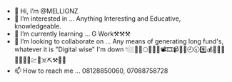 - 👋 Hi, I’m @MELLIONZ
- 👀 I’m interested in ... Anything Interesting and Educative, knowledgeable. 
- 🌱 I’m currently learning ... G Work⚒⚒️⚒ 
- 💞️ I’m looking to collaborate on ... Any means of generating long fund's, whatever it is "Digital wise" I'm down 👇🏼💯🌝🌕🎥📼🎦📽️🎞️📹🦕🤯🕘🕤9️⃣💰💸💵💲💶💴💷💱💹💀☠️⛏️⚒️🧠🌿
- 📫 How to reach me ... 08128850060, 07088758728 

<!--- melodymike522@gmail.com 
MELLIONZ/MELLIONZ is a ✨ special ✨ repository because its `README.md` (this file) appears on your GitHub profile.
You can click the Preview link to take a look at your changes.
--->
